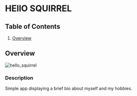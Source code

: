 # HEllO SQUIRREL

## Table of Contents

1. [Overview](#Overview)

## Overview

![hello_squirrel](https://github.com/user-attachments/assets/a471e741-ca60-46ce-a64a-da8ddf2469d3)

### Description

Simple app displaying a brief bio about myself and my hobbies.
